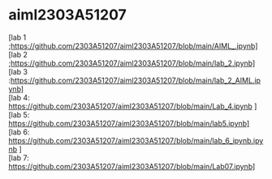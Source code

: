 # aiml2303A51207
[lab 1 ;https://github.com/2303A51207/aiml2303A51207/blob/main/AIML_.ipynb]                       
[lab 2 ;https://github.com/2303A51207/aiml2303A51207/blob/main/lab_2.ipynb]             
[lab 3 :https://github.com/2303A51207/aiml2303A51207/blob/main/lab_2_AIML.ipynb]        
[lab 4: https://github.com/2303A51207/aiml2303A51207/blob/main/Lab_4.ipynb ]         
[lab 5: https://github.com/2303A51207/aiml2303A51207/blob/main/lab5.ipynb]      
[lab 6: https://github.com/2303A51207/aiml2303A51207/blob/main/lab_6_ipynb.ipynb ]       
[lab 7: https://github.com/2303A51207/aiml2303A51207/blob/main/Lab07.ipynb]
